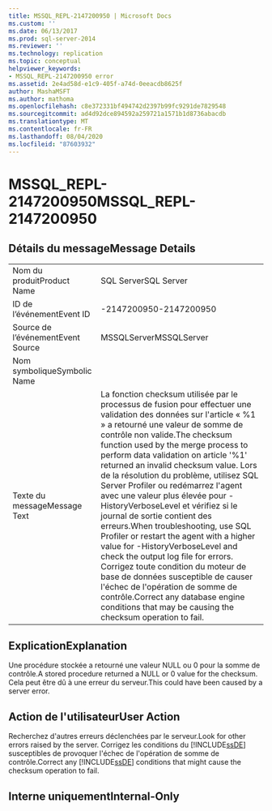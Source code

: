 ```yaml
---
title: MSSQL_REPL-2147200950 | Microsoft Docs
ms.custom: ''
ms.date: 06/13/2017
ms.prod: sql-server-2014
ms.reviewer: ''
ms.technology: replication
ms.topic: conceptual
helpviewer_keywords:
- MSSQL_REPL-2147200950 error
ms.assetid: 2e4ad58d-e1c9-405f-a74d-0eeacdb8625f
author: MashaMSFT
ms.author: mathoma
ms.openlocfilehash: c8e372331bf494742d2397b99fc9291de7829548
ms.sourcegitcommit: ad4d92dce894592a259721a1571b1d8736abacdb
ms.translationtype: MT
ms.contentlocale: fr-FR
ms.lasthandoff: 08/04/2020
ms.locfileid: "87603932"
---
```

# <a name="mssql_repl-2147200950"></a><span data-ttu-id="5b788-102">MSSQL_REPL-2147200950</span><span class="sxs-lookup"><span data-stu-id="5b788-102">MSSQL_REPL-2147200950</span></span>
    
## <a name="message-details"></a><span data-ttu-id="5b788-103">Détails du message</span><span class="sxs-lookup"><span data-stu-id="5b788-103">Message Details</span></span>  
  
|||  
|-|-|  
|<span data-ttu-id="5b788-104">Nom du produit</span><span class="sxs-lookup"><span data-stu-id="5b788-104">Product Name</span></span>|<span data-ttu-id="5b788-105">SQL Server</span><span class="sxs-lookup"><span data-stu-id="5b788-105">SQL Server</span></span>|  
|<span data-ttu-id="5b788-106">ID de l’événement</span><span class="sxs-lookup"><span data-stu-id="5b788-106">Event ID</span></span>|<span data-ttu-id="5b788-107">-2147200950</span><span class="sxs-lookup"><span data-stu-id="5b788-107">-2147200950</span></span>|  
|<span data-ttu-id="5b788-108">Source de l’événement</span><span class="sxs-lookup"><span data-stu-id="5b788-108">Event Source</span></span>|<span data-ttu-id="5b788-109">MSSQLServer</span><span class="sxs-lookup"><span data-stu-id="5b788-109">MSSQLServer</span></span>|  
|<span data-ttu-id="5b788-110">Nom symbolique</span><span class="sxs-lookup"><span data-stu-id="5b788-110">Symbolic Name</span></span>||  
|<span data-ttu-id="5b788-111">Texte du message</span><span class="sxs-lookup"><span data-stu-id="5b788-111">Message Text</span></span>|<span data-ttu-id="5b788-112">La fonction checksum utilisée par le processus de fusion pour effectuer une validation des données sur l'article « %1 » a retourné une valeur de somme de contrôle non valide.</span><span class="sxs-lookup"><span data-stu-id="5b788-112">The checksum function used by the merge process to perform data validation on article '%1' returned an invalid checksum value.</span></span> <span data-ttu-id="5b788-113">Lors de la résolution du problème, utilisez SQL Server Profiler ou redémarrez l'agent avec une valeur plus élevée pour -HistoryVerboseLevel et vérifiez si le journal de sortie contient des erreurs.</span><span class="sxs-lookup"><span data-stu-id="5b788-113">When troubleshooting, use SQL Profiler or restart the agent with a higher value for -HistoryVerboseLevel and check the output log file for errors.</span></span> <span data-ttu-id="5b788-114">Corrigez toute condition du moteur de base de données susceptible de causer l'échec de l'opération de somme de contrôle.</span><span class="sxs-lookup"><span data-stu-id="5b788-114">Correct any database engine conditions that may be causing the checksum operation to fail.</span></span>|  
  
## <a name="explanation"></a><span data-ttu-id="5b788-115">Explication</span><span class="sxs-lookup"><span data-stu-id="5b788-115">Explanation</span></span>  
 <span data-ttu-id="5b788-116">Une procédure stockée a retourné une valeur NULL ou 0 pour la somme de contrôle.</span><span class="sxs-lookup"><span data-stu-id="5b788-116">A stored procedure returned a NULL or 0 value for the checksum.</span></span> <span data-ttu-id="5b788-117">Cela peut être dû à une erreur du serveur.</span><span class="sxs-lookup"><span data-stu-id="5b788-117">This could have been caused by a server error.</span></span>  
  
## <a name="user-action"></a><span data-ttu-id="5b788-118">Action de l'utilisateur</span><span class="sxs-lookup"><span data-stu-id="5b788-118">User Action</span></span>  
 <span data-ttu-id="5b788-119">Recherchez d'autres erreurs déclenchées par le serveur.</span><span class="sxs-lookup"><span data-stu-id="5b788-119">Look for other errors raised by the server.</span></span> <span data-ttu-id="5b788-120">Corrigez les conditions du [!INCLUDE[ssDE](../../includes/ssde-md.md)] susceptibles de provoquer l'échec de l'opération de somme de contrôle.</span><span class="sxs-lookup"><span data-stu-id="5b788-120">Correct any [!INCLUDE[ssDE](../../includes/ssde-md.md)] conditions that might cause the checksum operation to fail.</span></span>  
  
## <a name="internal-only"></a><span data-ttu-id="5b788-121">Interne uniquement</span><span class="sxs-lookup"><span data-stu-id="5b788-121">Internal-Only</span></span>  
  
